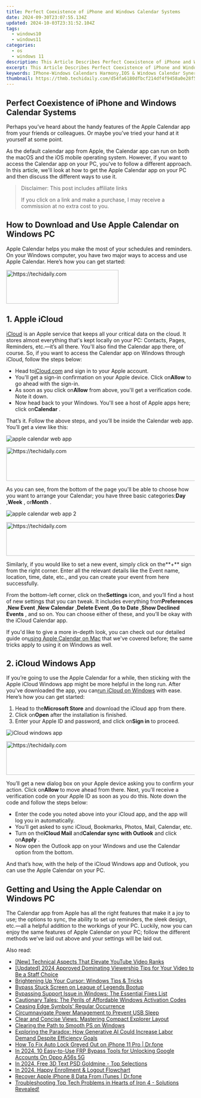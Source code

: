 ```yaml
---
title: Perfect Coexistence of iPhone and Windows Calendar Systems
date: 2024-09-30T23:07:55.134Z
updated: 2024-10-03T23:31:52.104Z
tags:
  - windows10
  - windows11
categories:
  - os
  - windows 11
description: This Article Describes Perfect Coexistence of iPhone and Windows Calendar Systems
excerpt: This Article Describes Perfect Coexistence of iPhone and Windows Calendar Systems
keywords: IPhone-Windows Calendars Harmony,IOS & Windows Calendar Synergy,IPhones & PCs Scheduling Sync,Unified Apple-Windows Calendars,Cross-Platform Calendar Coexistence,Mobile/Desktop Calendar Integration,IPhone and Windows Schedule Compatibility
thumbnail: https://thmb.techidaily.com/d54fa6180dfbcf214df4f9458a0e28f5138815530b3e8e1e6e44b1ce279ba750.jpg
---
```


## Perfect Coexistence of iPhone and Windows Calendar Systems

 Perhaps you’ve heard about the handy features of the Apple Calendar app from your friends or colleagues. Or maybe you’ve tried your hand at it yourself at some point.

 As the default calendar app from Apple, the Calendar app can run on both the macOS and the iOS mobile operating system. However, if you want to access the Calendar app on your PC, you've to follow a different approach. In this article, we'll look at how to get the Apple Calendar app on your PC and then discuss the different ways to use it.

>  Disclaimer: This post includes affiliate links
>
>  If you click on a link and make a purchase, I may receive a commission at no extra cost to you.
>

## How to Download and Use Apple Calendar on Windows PC

 Apple Calendar helps you make the most of your schedules and reminders. On your Windows computer, you have two major ways to access and use Apple Calendar. Here’s how you can get started:

<!-- affiliate ads begin -->
<a href="https://aligracehair.sjv.io/c/5597632/1915865/19272" target="_top" id="1915865">
  <img src="//a.impactradius-go.com/display-ad/19272-1915865" border="0" alt="https://techidaily.com" width="300" height="90"/>
</a>
<img height="0" width="0" src="https://aligracehair.sjv.io/i/5597632/1915865/19272" style="position:absolute;visibility:hidden;" border="0" />
<!-- affiliate ads end -->

## 1\. Apple iCloud

[iCloud](https://www.makeuseof.com/what-is-icloud/) is an Apple service that keeps all your critical data on the cloud. It stores almost everything that's kept locally on your PC: Contacts, Pages, Reminders, etc.—it’s all there. You'll also find the Calendar app there, of course. So, if you want to access the Calendar app on Windows through iCloud, follow the steps below:

* Head to[iCloud.com](https://www.icloud.com/) and sign in to your Apple account.
* You'll get a sign-in confirmation on your Apple device. Click on**Allow** to go ahead with the sign-in.
* As soon as you click on**Allow** from above, you'll get a verification code. Note it down.
* Now head back to your Windows. You'll see a host of Apple apps here; click on**Calendar** .

 That’s it. Follow the above steps, and you’ll be inside the Calendar web app. You’ll get a view like this:

![apple calendar web app](https://static1.makeuseofimages.com/wordpress/wp-content/uploads/2023/02/apple-calendar-web-app.jpg)

<!-- affiliate ads begin -->
<a href="https://appsumo.8odi.net/c/5597632/2075461/7443" target="_top" id="2075461">
  <img src="//a.impactradius-go.com/display-ad/7443-2075461" border="0" alt="https://techidaily.com" width="728" height="90"/>
</a>
<img height="0" width="0" src="https://appsumo.8odi.net/i/5597632/2075461/7443" style="position:absolute;visibility:hidden;" border="0" />
<!-- affiliate ads end -->

 As you can see, from the bottom of the page you'll be able to choose how you want to arrange your Calendar; you have three basic categories:**Day** ,**Week** , or**Month** .

![apple calendar web app 2](https://static1.makeuseofimages.com/wordpress/wp-content/uploads/2023/02/apple-calendar-web-app-2.jpg)

<!-- affiliate ads begin -->
<a href="https://appsumo.8odi.net/c/5597632/2151860/7443" target="_top" id="2151860">
  <img src="//a.impactradius-go.com/display-ad/7443-2151860" border="0" alt="https://techidaily.com" width="728" height="90"/>
</a>
<img height="0" width="0" src="https://appsumo.8odi.net/i/5597632/2151860/7443" style="position:absolute;visibility:hidden;" border="0" />
<!-- affiliate ads end -->

 Similarly, if you would like to set a new event, simply click on the**+** sign from the right corner. Enter all the relevant details like the Event name, location, time, date, etc., and you can create your event from here successfully.

 From the bottom-left corner, click on the**Settings** icon, and you’ll find a host of new settings that you can tweak. It includes everything from**Preferences** ,**New Event** ,**New Calendar** ,**Delete Event** ,**Go to Date** ,**Show Declined Events** , and so on. You can choose either of these, and you’ll be okay with the iCloud Calendar app.

 If you'd like to give a more in-depth look, you can check out our detailed guide on[using Apple Calendar on Mac](https://www.makeuseof.com/tag/tricks-mac-calendar/) that we've covered before; the same tricks apply to using it on Windows as well.

## 2\. iCloud Windows App

 If you’re going to use the Apple Calendar for a while, then sticking with the Apple iCloud Windows app might be more helpful in the long run. After you've downloaded the app, you can[run iCloud on Windows](https://www.makeuseof.com/icloud-windows-pc-use/) with ease. Here’s how you can get started:

1. Head to the**Microsoft Store** and download the iCloud app from there.
2. Click on**Open** after the installation is finished.
3. Enter your Apple ID and password, and click on**Sign in** to proceed.

![iCloud windows app](https://static1.makeuseofimages.com/wordpress/wp-content/uploads/2023/02/icloud-windows-app.jpg)

<!-- affiliate ads begin -->
<a href="https://appsumo.8odi.net/c/5597632/2082536/7443" target="_top" id="2082536">
  <img src="//a.impactradius-go.com/display-ad/7443-2082536" border="0" alt="https://techidaily.com" width="728" height="90"/>
</a>
<img height="0" width="0" src="https://appsumo.8odi.net/i/5597632/2082536/7443" style="position:absolute;visibility:hidden;" border="0" />
<!-- affiliate ads end -->

 You’ll get a new dialog box on your Apple device asking you to confirm your action. Click on**Allow** to move ahead from there. Next, you’ll receive a verification code on your Apple ID as soon as you do this. Note down the code and follow the steps below:

* Enter the code you noted above into your iCloud app, and the app will log you in automatically.
* You’ll get asked to sync iCloud, Bookmarks, Photos, Mail, Calendar, etc.
* Turn on the**iCloud Mail** and**Calendar sync with Outlook** and click on**Apply** .
* Now open the Outlook app on your Windows and use the Calendar option from the bottom.

 And that’s how, with the help of the iCloud Windows app and Outlook, you can use the Apple Calendar on your PC.

## Getting and Using the Apple Calendar on Windows PC

 The Calendar app from Apple has all the right features that make it a joy to use; the options to sync, the ability to set up reminders, the sleek design, etc.—all a helpful addition to the workings of your PC. Luckily, now you can enjoy the same features of Apple Calendar on your PC; follow the different methods we’ve laid out above and your settings will be laid out.

<ins class="adsbygoogle"
     style="display:block"
     data-ad-format="autorelaxed"
     data-ad-client="ca-pub-7571918770474297"
     data-ad-slot="1223367746"></ins>

<ins class="adsbygoogle"
     style="display:block"
     data-ad-client="ca-pub-7571918770474297"
     data-ad-slot="8358498916"
     data-ad-format="auto"
     data-full-width-responsive="true"></ins>

<span class="atpl-alsoreadstyle">Also read:</span>
<div><ul>
<li><a href="https://youtube-sure.techidaily.com/echnical-aspects-that-elevate-youtube-video-ranks/"><u>[New] Technical Aspects That Elevate YouTube Video Ranks</u></a></li>
<li><a href="https://vimeo-videos.techidaily.com/updated-2024-approved-dominating-viewership-tips-for-your-video-to-be-a-staff-choice/"><u>[Updated] 2024 Approved Dominating Viewership Tips for Your Video to Be a Staff Choice</u></a></li>
<li><a href="https://win11.techidaily.com/brightening-up-your-cursor-windows-tips-and-tricks/"><u>Brightening Up Your Cursor: Windows Tips & Tricks</u></a></li>
<li><a href="https://win11.techidaily.com/bypass-stuck-screen-on-league-of-legends-bootup/"><u>Bypass Stuck Screen on League of Legends Bootup</u></a></li>
<li><a href="https://win11.techidaily.com/bypassing-support-issue-in-windows-the-essential-fixes-list/"><u>Bypassing Support Issue in Windows: The Essential Fixes List</u></a></li>
<li><a href="https://win11.techidaily.com/cautionary-tales-the-perils-of-affordable-windows-activation-codes/"><u>Cautionary Tales: The Perils of Affordable Windows Activation Codes</u></a></li>
<li><a href="https://win11.techidaily.com/ceasing-edge-symbols-regular-occurrence/"><u>Ceasing Edge Symbols' Regular Occurrence</u></a></li>
<li><a href="https://win11.techidaily.com/circumnavigate-power-management-to-prevent-usb-sleep/"><u>Circumnavigate Power Management to Prevent USB Sleep</u></a></li>
<li><a href="https://win11.techidaily.com/clear-and-concise-views-mastering-compact-explorer-layout/"><u>Clear and Concise Views: Mastering Compact Explorer Layout</u></a></li>
<li><a href="https://win11.techidaily.com/clearing-the-path-to-smooth-ps-on-windows/"><u>Clearing the Path to Smooth PS on Windows</u></a></li>
<li><a href="https://app-tips.techidaily.com/exploring-the-paradox-how-generative-ai-could-increase-labor-demand-despite-efficiency-goals/"><u>Exploring the Paradox: How Generative AI Could Increase Labor Demand Despite Efficiency Goals</u></a></li>
<li><a href="https://iphone-unlock.techidaily.com/how-to-fix-auto-lock-greyed-out-on-iphone-11-pro-drfone-by-drfone-ios/"><u>How To Fix Auto Lock Greyed Out on iPhone 11 Pro | Dr.fone</u></a></li>
<li><a href="https://easy-unlock-android.techidaily.com/in-2024-10-easy-to-use-frp-bypass-tools-for-unlocking-google-accounts-on-oppo-a56s-5g-by-drfone-android/"><u>In 2024, 10 Easy-to-Use FRP Bypass Tools for Unlocking Google Accounts On Oppo A56s 5G</u></a></li>
<li><a href="https://some-techniques.techidaily.com/in-2024-free-3d-text-psd-goldmine-top-selections/"><u>In 2024, Free 3D Text PSD Goldmine - Top Selections</u></a></li>
<li><a href="https://some-techniques.techidaily.com/in-2024-happy-enrollment-and-logout-flowchart/"><u>In 2024, Happy Enrollment & Logout Flowchart</u></a></li>
<li><a href="https://techidaily.com/recover-apple-iphone-8-data-from-itunes-drfone-by-drfone-ios-data-recovery-ios-data-recovery/"><u>Recover Apple iPhone 8 Data From iTunes | Dr.fone</u></a></li>
<li><a href="https://win-answers.techidaily.com/1722998562436-troubleshooting-top-tech-problems-in-hearts-of-iron-4-solutions-revealed/"><u>Troubleshooting Top Tech Problems in Hearts of Iron 4 - Solutions Revealed!</u></a></li>
</ul></div>

